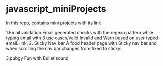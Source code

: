 # javascript_miniProjects
In this repo, contains mini projects with its link

1.Email validation
  Email generated checks with the regexp pattern while typing email with 3 use cases,Valid,Invalid and Warn based on user typed email.
  link:
2. Sticky Nav_bar
  A food header page with Sticky nav bar and when scrolling the nav bar changes from fixed to sticky.
  
 3.pubgy Fun with Bullet sound
 
